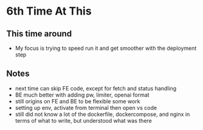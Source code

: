 # 6th Time At This

## This time around

- My focus is trying to speed run it and get smoother with the deployment step

## Notes

- next time can skip FE code, except for fetch and status handling
- BE much better with adding pw, limiter, openai format
- still origins on FE and BE to be flexible some work
- setting up env, activate from terminal then open vs code
- still did not know a lot of the dockerfile, dockercompose, and nginx in terms of what to write, but understood what was there
